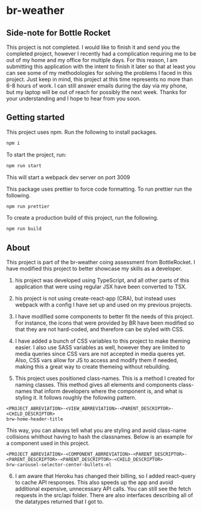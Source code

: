 # br-weather

## Side-note for Bottle Rocket

This project is not completed. I would like to finish it and send you the completed project, however I recently had a complication requiring me to be out of my home and my office for multiple days. For this reason, I am submitting this application with the intent to finish it later so that at least you can see some of my methodologies for solving the problems I faced in this project. Just keep in mind, this project at this time represents no more than 6-8 hours of work. I can still answer emails during the day via my phone, but my laptop will be out of reach for possibly the next week. Thanks for your understanding and I hope to hear from you soon.

## Getting started

This project uses npm.
Run the following to install packages.

```bash
npm i
```

To start the project, run:

```bash
npm run start
```

This will start a webpack dev server on port 3009

This package uses prettier to force code formatting.
To run prettier run the following.

```bash
npm run prettier
```

To create a production build of this project, run the following.

```bash
npm run build
```

## About

This project is part of the br-weather coing assessment from BottleRocket. I have modified this project to better showcase my skills as a developer.

1. his project was developed using TypeScript, and all other parts of this application that were using regular JSX have been converted to TSX.

2. his project is not using create-react-app (CRA), but instead uses webpack with a config I have set up and used on my previous projects.

3. I have modified some components to better fit the needs of this project. For instance, the icons that were provided by BR have been modified so that they are not hard-coded, and therefore can be styled with CSS.

4. I have added a bunch of CSS variables to this project to make theming easier. I also use SASS variables as well, however they are limited to media queries since CSS vars are not accepted in media queres yet. Also, CSS vars allow for JS to access and modify them if needed, making this a great way to create themeing without rebuilding.

5. This project uses positioned class-names. This is a method I created for naming classes. This method gives all elements and components class-names that inform developers where the component is, and what is styling it. It follows roughly the following pattern.

```
<PROJECT_ABREVIATION>-<VIEW_ABRREVIATION>-<PARENT_DESCRIPTOR>-<CHILD_DESCRIPTOR>
brw-home-header-title
```

This way, you can always tell what you are styling and avoid class-name collisions whithout having to hash the classnames. Below is an example for a component used in this project.

```
<PROJECT_ABREVIATION>-<COMPONENT_ABRREVIATION>-<PARENT_DESCRIPTOR>-<PARENT_DESCRIPTOR>-<PARENT_DESCRIPTOR>-<CHILD_DESCRIPTOR>
brw-carousel-selector-center-bullets-el
```

6. I am aware that Heroku has changed their billing, so I added react-query to cache API responses. This also speeds up the app and avoid additional expensive, unnecessary API calls. You can still see the fetch requests in the src/api folder. There are also interfaces describing all of the datatypes returned that I got to.
